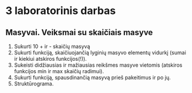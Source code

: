 3 laboratorinis darbas
======================
Masyvai. Veiksmai su skaičiais masyve
-------------------------------------

1. Sukurti 10 + ir - skaičių masyvą
2. Sukurti funkciją, skaičiuojančią lyginių masyvo elementų vidurkį (sumai ir kiekiui atskiros funkcijos(!)).
3. Sukeisti didžiausias ir mažiausias reikšmes masyve vietomis (atskiros funkcijos min ir max skaičių radimui).
4. Sukurti funkciją, spausdinančią masyvą prieš pakeitimus ir po jų.
5. Struktūrograma.